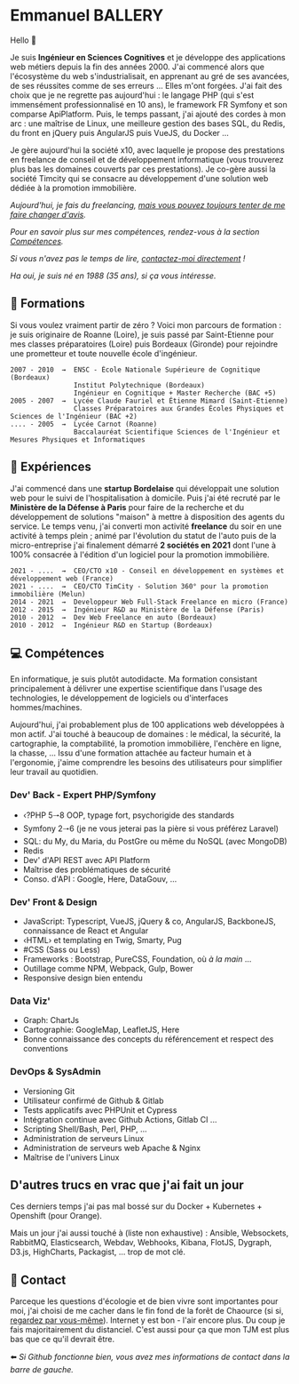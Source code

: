 # Emmanuel BALLERY

Hello 👋

Je suis **Ingénieur en Sciences Cognitives** et je développe des applications web métiers depuis la fin des années 2000. J'ai commencé alors que l'écosystème du web s'industrialisait, en apprenant au gré de ses avancées, de ses réussites comme de ses erreurs ... Elles m'ont forgées. J'ai fait des choix que je ne regrette pas aujourd'hui : le langage PHP (qui s'est immensément professionnalisé en 10 ans), le framework FR Symfony et son comparse ApiPlatform. Puis, le temps passant, j'ai ajouté des cordes à mon arc : une maîtrise de Linux, une meilleure gestion des bases SQL, du Redis, du front en jQuery puis AngularJS puis VueJS, du Docker ...

Je gère aujourd'hui la société x10, avec laquelle je propose des prestations en freelance de conseil et de développement informatique (vous trouverez plus bas les domaines couverts par ces prestations). Je co-gère aussi la société Timcity qui se consacre au développement d'une solution web dédiée à la promotion immobilière.

*Aujourd'hui, je fais du freelancing, [mais vous pouvez toujours tenter de me faire changer d'avis](README.md#-experiences).*

*Pour en savoir plus sur mes compétences, rendez-vous à la section [Compétences](README.md#-compétences).*

*Si vous n'avez pas le temps de lire, [contactez-moi directement](README.md#-contact) !*

*Ha oui, je suis né en 1988 (35 ans), si ça vous intéresse.*

## 🏫 Formations

Si vous voulez vraiment partir de zéro ? Voici mon parcours de formation : je suis originaire de Roanne (Loire), je suis passé par Saint-Etienne pour mes classes préparatoires (Loire) puis Bordeaux (Gironde) pour rejoindre une prometteur et toute nouvelle école d'ingénieur. 

```text
2007 - 2010  ⇝  ENSC - École Nationale Supérieure de Cognitique (Bordeaux)
                Institut Polytechnique (Bordeaux)
                Ingénieur en Cognitique + Master Recherche (BAC +5)
2005 - 2007  ⇝  Lycée Claude Fauriel et Étienne Mimard (Saint‐Etienne)
                Classes Préparatoires aux Grandes Écoles Physiques et Sciences de l'Ingénieur (BAC +2)
.... - 2005  ⇝  Lycée Carnot (Roanne)
                Baccalauréat Scientifique Sciences de l'Ingénieur et Mesures Physiques et Informatiques
```

## 🚀 Expériences

J'ai commencé dans une **startup Bordelaise** qui développait une solution web pour le suivi de l'hospitalisation à domicile. Puis j'ai été recruté par le **Ministère de la Défense à Paris** pour faire de la recherche et du développement de solutions "maison" à mettre à disposition des agents du service. Le temps venu, j'ai converti mon activité **freelance** du soir en une activité à temps plein ; animé par l'évolution du statut de l'auto puis de la micro-entreprise j'ai finalement démarré **2 sociétés en 2021** dont l'une à 100% consacrée à l'édition d'un logiciel pour la promotion immobilière.

```text
2021 - ....  ⇝  CEO/CTO x10 - Conseil en développement en systèmes et développement web (France)
2021 - ....  ⇝  CEO/CTO TimCity - Solution 360° pour la promotion immobilière (Melun)
2014 - 2021  ⇝  Developpeur Web Full-Stack Freelance en micro (France)
2012 - 2015  ⇝  Ingénieur R&D au Ministère de la Défense (Paris)
2010 - 2012  ⇝  Dev Web Freelance en auto (Bordeaux)
2010 - 2012  ⇝  Ingénieur R&D en Startup (Bordeaux)
```

## 💻 Compétences

En informatique, je suis plutôt autodidacte. Ma formation consistant principalement à délivrer une expertise scientifique dans l'usage des technologies, le développement de logiciels ou d'interfaces hommes/machines.

Aujourd'hui, j'ai probablement plus de 100 applications web développées à mon actif. J'ai touché à beaucoup de domaines : le médical, la sécurité, la cartographie, la comptabilité, la promotion immobilière, l'enchère en ligne, la chasse, ... Issu d'une formation attachée au facteur humain et à l'ergonomie, j'aime comprendre les besoins des utilisateurs pour simplifier leur travail au quotidien.

### Dev' Back - Expert PHP/Symfony

- ‹?PHP 5🠒8 OOP, typage fort, psychorigide des standards
- Symfony 2🠒6 (je ne vous jeterai pas la pière si vous préférez Laravel)
- SQL: du My, du Maria, du PostGre ou même du NoSQL (avec MongoDB)
- Redis
- Dev' d'API REST avec API Platform
- Maîtrise des problématiques de sécurité
- Conso. d'API : Google, Here, DataGouv, ...

### Dev' Front & Design

- JavaScript: Typescript, VueJS, jQuery & co, AngularJS, BackboneJS, connaissance de React et Angular
- ‹HTML› et templating en Twig, Smarty, Pug
- #CSS (Sass ou Less)
- Frameworks : Bootstrap, PureCSS, Foundation, où *à la main* ...
- Outillage comme NPM, Webpack, Gulp, Bower
- Responsive design bien entendu

### Data Viz'

- Graph: ChartJs
- Cartographie: GoogleMap, LeafletJS, Here
- Bonne connaissance des concepts du référencement et respect des conventions

### DevOps & SysAdmin

- Versioning Git
- Utilisateur confirmé de Github & Gitlab
- Tests applicatifs avec PHPUnit et Cypress
- Intégration continue avec Github Actions, Gitlab CI ...
- Scripting Shell/Bash, Perl, PHP, ...
- Administration de serveurs Linux
- Administration de serveurs web Apache & Nginx
- Maîtrise de l'univers Linux

## D'autres trucs en vrac que j'ai fait un jour

Ces derniers temps j'ai pas mal bossé sur du Docker + Kubernetes + Openshift (pour Orange).

Mais un jour j'ai aussi touché à (liste non exhaustive) : Ansible, Websockets, RabbitMQ, Elasticsearch, Webdav, Webhooks, Kibana, FlotJS, Dygraph, D3.js, HighCharts, Packagist, ... trop de mot clé.

## 🏢 Contact

Parceque les questions d'écologie et de bien vivre sont importantes pour moi, j'ai choisi de me cacher dans le fin fond de la forêt de Chaource (si si, [regardez par vous-même](https://www.google.com/maps/place/18+Rue+des+Bordes,+10210+Lantages)). Internet y est bon - l'air encore plus. Du coup je fais majoritairement du distanciel. C'est aussi pour ça que mon TJM est plus bas que ce qu'il devrait être.

⬅️ *Si Github fonctionne bien, vous avez mes informations de contact dans la barre de gauche.*
